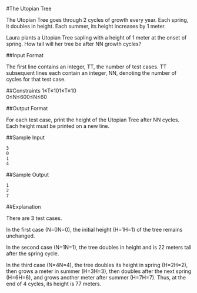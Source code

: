 #The Utopian Tree

The Utopian Tree goes through 2 cycles of growth every year. Each spring, it doubles in height. Each summer, its height increases by 1 meter.

Laura plants a Utopian Tree sapling with a height of 1 meter at the onset of spring. How tall will her tree be after NN growth cycles?

##Input Format

The first line contains an integer, TT, the number of test cases. 
TT subsequent lines each contain an integer, NN, denoting the number of cycles for that test case.

##Constraints 
1≤T≤101≤T≤10   
0≤N≤600≤N≤60  

##Output Format

For each test case, print the height of the Utopian Tree after NN cycles. Each height must be printed on a new line.

##Sample Input

```
3  
0  
1  
4  
```
##Sample Output

```
1  
2  
7  
```

##Explanation

There are 3 test cases.

In the first case (N=0N=0), the initial height (H=1H=1) of the tree remains unchanged.

In the second case (N=1N=1), the tree doubles in height and is 22 meters tall after the spring cycle.

In the third case (N=4N=4), the tree doubles its height in spring (H=2H=2), then grows a meter in summer (H=3H=3), then doubles after the next spring (H=6H=6), and grows another meter after summer (H=7H=7). Thus, at the end of 4 cycles, its height is 77 meters.


